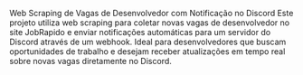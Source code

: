 Web Scraping de Vagas de Desenvolvedor com Notificação no Discord
Este projeto utiliza web scraping para coletar novas vagas de desenvolvedor no site JobRapido e enviar notificações automáticas para um servidor do Discord 
através de um webhook. 
Ideal para desenvolvedores que buscam oportunidades de trabalho e desejam receber atualizações em tempo real sobre novas vagas diretamente no Discord.
